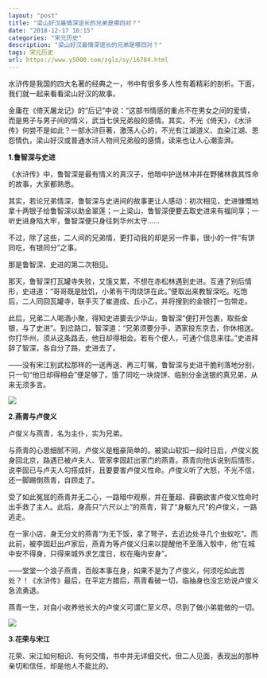 ```yaml
---
layout: "post"
title: "梁山好汉最情深谊长的兄弟是哪四对？"
date: "2018-12-17 16:15"
categories: "宋元历史"
description: "梁山好汉最情深谊长的兄弟是哪四对？"
tags: 宋元历史
url: https://www.y5000.com/zgls/sy/16784.html
---
```






水浒传是我国的四大名著的经典之一，书中有很多多人性有着精彩的剖析。下面，我们就一起来看看梁山好汉的故事。

金庸在《倚天屠龙记》的“后记”中说：“这部书情感的重点不在男女之间的爱情，而是男子与男子间的情义，武当七侠兄弟般的感情。其实，不光《倚天》，《水浒传》何尝不是如此？一部水浒巨著，激荡人心的，不光有江湖道义、血染江湖、恩怨情仇，梁山好汉或普通水浒人物间兄弟般的感情，读来也让人心潮澎湃。

**1.鲁智深与史进**

《水浒传》中，鲁智深是最有情义的真汉子，他暗中护送林冲并在野猪林救其性命的故事，大家都熟悉。

其实，若论兄弟情深，鲁智深与史进间的故事更让人感动：初次相见，史进慷慨地拿十两银子给鲁智深以助金翠莲；一上梁山，鲁智深便要去取史进来有福同享；一听史进身陷大牢，鲁智深便只身往刺华州太守……

不过，除了这些，二人间的兄弟情，更打动我的却是另一件事，很小的一件“有饼同吃，有银同分”之事。

那是鲁智深、史进的第二次相见。

那天，鲁智深打瓦罐寺失败，又饿又累，不想在赤松林遇到史进。互通了别后情形，史进道：“哥哥既是肚饥，小弟有干肉烧饼在此。”便取出来教智深吃。吃饱后，二人同回瓦罐寺，联手灭了崔道成、丘小乙，并将搜到的金银打一包带走。

此后，兄弟二人喝酒小聚，得知史进要去少华山，鲁智深“便打开包裹，取些金银，与了史进”。到岔路口，智深道：“兄弟须要分手，洒家投东京去，你休相送。你打华州，须从这条路去，他日却得相会。若有个便人，可通个信息来往。”史进拜辞了智深，各自分了路，史进去了。

——没有宋江别武松那样的一送再送、再三叮嘱，鲁智深与史进干脆利落地分别，只一句“他日却得相会”便足够了。饿了同吃一块烧饼、临别分金送银的真兄弟，从来无须多言。

![](https://img.y5000.com/uploads/allimg/170313/1429462D8-0.jpg)

**2.燕青与卢俊义**

卢俊义与燕青，名为主仆，实为兄弟。

与燕青的心思细腻不同，卢俊义是粗豪简单的。被梁山软扣一段时日后，卢俊义脱身回北京，路遇已被卢夫人、管家李固赶出家门的燕青。燕青向他诉说别后情形，说李固已与卢夫人勾搭成奸，且要要害卢俊义性命。卢俊义听了大怒，不光不信，还一脚踢倒燕青，自顾走了。

受了如此冤屈的燕青并无二心，一路暗中观察，并在董超、薛霸欲害卢俊义性命时出手救了主人。此后，身高只“六尺以上”的燕青，背了“身躯九尺”的卢俊义，一路逃走。

在一家小店，身无分文的燕青“为无下饭，拿了弩子，去近边处寻几个虫蚁吃”。而此前，被李固赶出卢家后，燕青为等卢俊义归来以提醒他不至落入彀中，他“在城中安不得身，只得来城外求乞度日，权在庵内安身”。

——堂堂一个浪子燕青，百般本事在身，如果不是为了卢俊义，何须吃如此苦处？！《水浒传》最后，在平定方腊后，燕青看破一切，临抽身也没忘劝说卢俊义急流勇退。

燕青一生，对自小收养他长大的卢俊义可谓仁至义尽，尽到了做小弟能做的一切。

![](https://img.y5000.com/uploads/allimg/170313/1429464519-1.jpg)

**3.花荣与宋江**

花荣、宋江如何相识、有何交情，书中并无详细交代，但二人见面，表现出的那种亲切和信任，却是他人不能比的。
